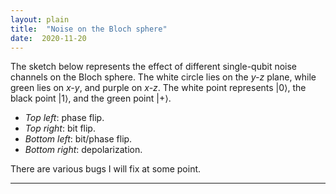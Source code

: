 ```yaml
---
layout: plain
title:  "Noise on the Bloch sphere"
date:  2020-11-20
---
```


<div id="sketch-holder"></div>

<html>
<head>

<script src="https://cdn.jsdelivr.net/npm/p5@1.1.9/lib/p5.js"></script>
<script>

let phase, bit, phaseBit, depol, depolFactor, phaseRad, bitRad, phaseBitRad;
let rad0=100;

function setup() {
  createCanvas(400, 400, WEBGL);
  phase = createSlider(1,24, 1);
  phase.position(5+5, 10+190);
  phase.style('width', '80px');
  bit = createSlider(1,24, 1);
  bit.position(5+85+5,10+190);
  bit.style('width', '80px');
  phaseBit = createSlider(1,24, 1);
  bit.position(5+85+85+5,10+190);
  phaseBit.style('width', '80px');
  depol = createSlider(1,24, 1);
  depol.position(5+85+85+85+5,10+190);
  depol.style('width', '80px');
}

function draw() {
  background(205, 105, 94);
  fill(255);
  directionalLight(250, 250, 250, 0.8, 0.5, -1);
  
  strokeWeight(0);
  depolFactor = (24-depol.value())/24+0.0;
  rad = depolFactor*rad0;
  phaseRad = depolFactor*4*(phase.value()-2);
  bitRad = depolFactor*4*(bit.value()-2);
  phaseBitRad = depolFactor*4*(phaseBit.value()-2);
  
  ellipsoid(rad-phaseRad-phaseBitRad,rad-bitRad-phaseBitRad,rad-bitRad-phaseRad,24,24);
  strokeWeight(1);
  noFill();
  stroke(255);
  circle(0,0,2*rad0+10);
  strokeWeight(5);
  point(0,-rad0-10);
  rotateX(PI/2);
  strokeWeight(1);
  stroke(100,140,20);
  circle(0,0,2*rad0+10);
  rotateX(-PI/2);
  rotateY(PI/2);
  stroke(100,40,200);
  strokeWeight(1);
  circle(0,0,2*rad0+10);
  stroke(0);
  strokeWeight(5);
  point(0,rad0+10);
  rotateY(-PI/2);
  rotateZ(PI/2);
  stroke(100,140,20);
  strokeWeight(5);
  point(0,-rad0-10);
  
  orbitControl(3,3,3);
}
</script>
</head>
</html>

The sketch below represents the effect of different single-qubit noise
channels on the Bloch sphere.
The white circle lies on the *y-z* plane, while green lies on
*x-y*, and purple on *x-z*.
The white point represents |0⟩, the black point |1⟩,
and the green point |+⟩.

- *Top left*: phase flip.
- *Top right*: bit flip.
- *Bottom left*: bit/phase flip.
- *Bottom right*: depolarization.

There are various bugs I will fix at some point.

---
